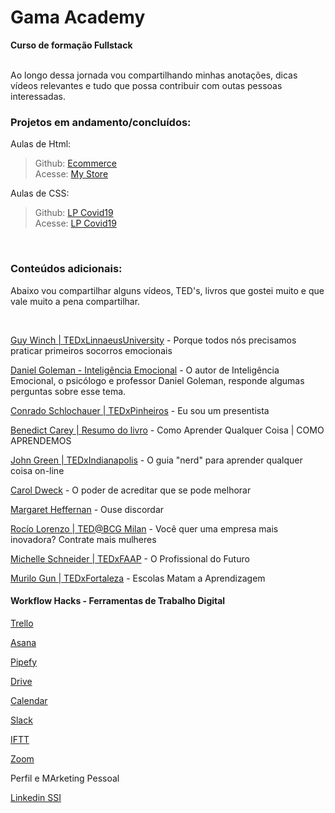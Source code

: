 # Gama Academy

**Curso de formação Fullstack**
<br>
<br>

Ao longo dessa jornada vou compartilhando minhas anotações, dicas vídeos relevantes e tudo que possa contribuir com outas pessoas interessadas.
<br>

### **Projetos em andamento/concluídos:**

Aulas de Html:
>Github: [Ecommerce](https://github.com/HellenBrunelli/ecommerce-gama) <br>
>Acesse: [My Store](https://hb-mystore.netlify.com/)

Aulas de CSS:
>Github: [LP Covid19](https://github.com/HellenBrunelli/covid19)<br>
> Acesse: [LP Covid19](https://gamaacademy-covid19.netlify.app/)


<br>

### **Conteúdos adicionais:**
Abaixo vou compartilhar alguns vídeos, TED's, livros que gostei muito e que vale muito a pena compartilhar.

<br>

[Guy Winch | TEDxLinnaeusUniversity](
https://www.ted.com/talks/guy_winch_why_we_all_need_to_practice_emotional_first_aid?language=pt-br) - Porque todos nós precisamos praticar primeiros socorros emocionais

[Daniel Goleman - Inteligência Emocional](https://www.youtube.com/watch?v=BqF50IuR3_c) - O autor de Inteligência Emocional, o psicólogo e professor Daniel Goleman, responde algumas perguntas sobre esse tema.

[Conrado Schlochauer | TEDxPinheiros](https://www.youtube.com/watch?v=_wfpqGBTad8) - Eu sou um presentista

[Benedict Carey | Resumo do livro](https://www.youtube.com/watch?v=UvR5UhwKX38) - Como Aprender Qualquer Coisa | COMO APRENDEMOS

[John Green | TEDxIndianapolis](https://www.ted.com/talks/john_green_the_nerd_s_guide_to_learning_everything_online?language=pt-br) - O guia "nerd" para aprender qualquer coisa on-line

[Carol Dweck](https://www.youtube.com/watch?v=1hPuRBhYoo8) - O poder de acreditar que se pode melhorar

[Margaret Heffernan](https://www.ted.com/talks/margaret_heffernan_dare_to_disagree?language=pt-BR#t-745934) - Ouse discordar

[Rocío Lorenzo | TED@BCG Milan](https://www.ted.com/talks/rocio_lorenzo_want_a_more_innovative_company_hire_more_women/transcript?language=pt-br) - Você quer uma empresa mais inovadora? Contrate mais mulheres

[Michelle Schneider | TEDxFAAP](https://www.youtube.com/watch?v=9G5mS_OKT0A&t=656s) - O Profissional do Futuro

[Murilo Gun | TEDxFortaleza](https://www.youtube.com/watch?v=WauIURFTpEc) - Escolas Matam a Aprendizagem





#### Workflow Hacks - Ferramentas de Trabalho Digital

[Trello](https://blog.trello.com/br/dicas-trello)

[Asana](http://alexandria.marketing/como-usar-asana-para-gerenciar-equipes/)

[Pipefy](https://www.pipefy.com/pt-br/endeavor-melhores-praticas/)

[Drive](https://www.tecmundo.com.br/google-drive/102378-conheca-12-dicas-google-drive-voce-nao-sabia.htm)

[Calendar](https://comunidade.rockcontent.com/como-usar-o-google-calendar/)

[Slack](https://tecnoblog.net/250114/15-dicas-para-usar-no-slack-do-seu-time/)

[IFTT](https://www.bluelux.com.br/o-que-e-ifttt-como-ele-funciona/?v=19d3326f3137)

[Zoom](https://resultadosdigitais.com.br/agencias/tutorial-zoom/)


Perfil e MArketing Pessoal

[Linkedin SSI](https://business.linkedin.com/sales-solutions/social-selling/the-social-selling-index-ssi)

